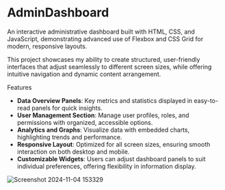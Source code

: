 # AdminDashboard

An interactive administrative dashboard built with HTML, CSS, and JavaScript, demonstrating advanced use of Flexbox and CSS Grid for modern, responsive layouts.

This project showcases my ability to create structured, user-friendly interfaces that adjust seamlessly to different screen sizes, while offering intuitive navigation and dynamic content arrangement.

Features

- **Data Overview Panels**: Key metrics and statistics displayed in easy-to-read panels for quick insights.
- **User Management Section**: Manage user profiles, roles, and permissions with organized, accessible options.
- **Analytics and Graphs**: Visualize data with embedded charts, highlighting trends and performance.
- **Responsive Layout**: Optimized for all screen sizes, ensuring smooth interaction on both desktop and mobile.
- **Customizable Widgets**: Users can adjust dashboard panels to suit individual preferences, offering flexibility in information display.

![Screenshot 2024-11-04 153329](https://github.com/user-attachments/assets/92d3b328-8e43-4654-98a7-eaa106390786)
